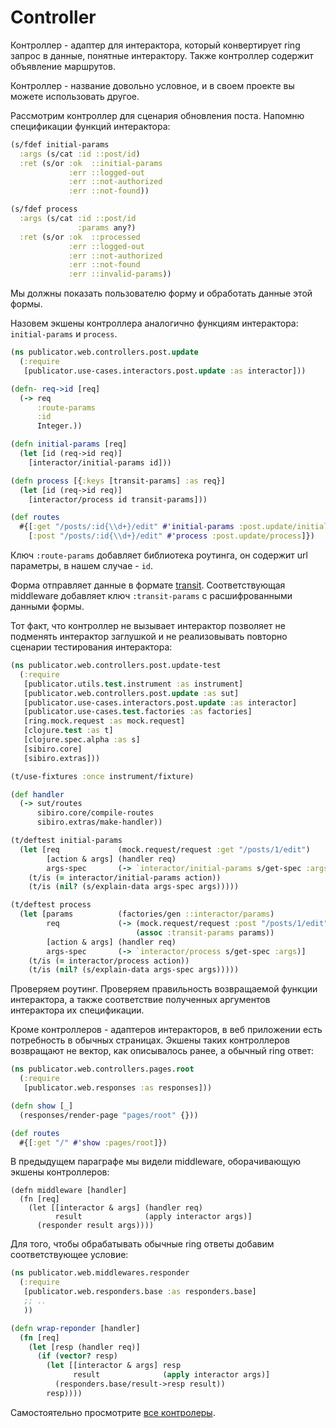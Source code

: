# Controller

Контроллер - адаптер для интерактора, который конвертирует ring запрос
в данные, понятные интерактору. Также контроллер содержит объявление маршрутов.

Контроллер - название довольно условное, и в своем проекте вы можете использовать другое.

Рассмотрим контроллер для сценария обновления поста.
Напомню спецификации функций интерактора:

```clojure
(s/fdef initial-params
  :args (s/cat :id ::post/id)
  :ret (s/or :ok  ::initial-params
             :err ::logged-out
             :err ::not-authorized
             :err ::not-found))

(s/fdef process
  :args (s/cat :id ::post/id
               :params any?)
  :ret (s/or :ok  ::processed
             :err ::logged-out
             :err ::not-authorized
             :err ::not-found
             :err ::invalid-params))
```

Мы должны показать пользователю форму и обработать данные этой формы.

Назовем экшены контроллера аналогично функциям интерактора: `initial-params` и `process`.

```clojure
(ns publicator.web.controllers.post.update
  (:require
   [publicator.use-cases.interactors.post.update :as interactor]))

(defn- req->id [req]
  (-> req
      :route-params
      :id
      Integer.))

(defn initial-params [req]
  (let [id (req->id req)]
    [interactor/initial-params id]))

(defn process [{:keys [transit-params] :as req}]
  (let [id (req->id req)]
    [interactor/process id transit-params]))

(def routes
  #{[:get "/posts/:id{\\d+}/edit" #'initial-params :post.update/initial-params]
    [:post "/posts/:id{\\d+}/edit" #'process :post.update/process]})
```

Ключ `:route-params` добавляет библиотека роутинга, он содержит
url параметры, в нашем случае - `id`.

Форма отправляет данные в формате [transit](https://github.com/cognitect/transit-format).
Соответствующая middleware добавляет ключ `:transit-params` с расшифрованными данными формы.

Тот факт, что контроллер не вызывает интерактор позволяет не подменять интерактор заглушкой
и не реализовывать повторно сценарии тестирования интерактора:

```clojure
(ns publicator.web.controllers.post.update-test
  (:require
   [publicator.utils.test.instrument :as instrument]
   [publicator.web.controllers.post.update :as sut]
   [publicator.use-cases.interactors.post.update :as interactor]
   [publicator.use-cases.test.factories :as factories]
   [ring.mock.request :as mock.request]
   [clojure.test :as t]
   [clojure.spec.alpha :as s]
   [sibiro.core]
   [sibiro.extras]))

(t/use-fixtures :once instrument/fixture)

(def handler
  (-> sut/routes
      sibiro.core/compile-routes
      sibiro.extras/make-handler))

(t/deftest initial-params
  (let [req             (mock.request/request :get "/posts/1/edit")
        [action & args] (handler req)
        args-spec       (-> `interactor/initial-params s/get-spec :args)]
    (t/is (= interactor/initial-params action))
    (t/is (nil? (s/explain-data args-spec args)))))

(t/deftest process
  (let [params          (factories/gen ::interactor/params)
        req             (-> (mock.request/request :post "/posts/1/edit")
                            (assoc :transit-params params))
        [action & args] (handler req)
        args-spec       (-> `interactor/process s/get-spec :args)]
    (t/is (= interactor/process action))
    (t/is (nil? (s/explain-data args-spec args)))))
```

Проверяем роутинг. Проверяем правильность возвращаемой функции интерактора,
а также соответствие полученных аргументов интерактора их спецификации.

Кроме контроллеров - адаптеров интеракторов, в веб приложении есть потребность в обычных страницах.
Экшены таких контроллеров возвращают не вектор, как описывалось ранее, а обычный ring ответ:

```clojure
(ns publicator.web.controllers.pages.root
  (:require
   [publicator.web.responses :as responses]))

(defn show [_]
  (responses/render-page "pages/root" {}))

(def routes
  #{[:get "/" #'show :pages/root]})
```

В предыдущем параграфе мы видели middleware, оборачивающую экшены контроллеров:

```
(defn middleware [handler]
  (fn [req]
    (let [[interactor & args] (handler req)
          result              (apply interactor args)]
      (responder result args))))
```

Для того, чтобы обрабатывать обычные ring ответы добавим соответствующее условие:

```clojure
(ns publicator.web.middlewares.responder
  (:require
   [publicator.web.responders.base :as responders.base]
   ;; ..
   ))

(defn wrap-reponder [handler]
  (fn [req]
    (let [resp (handler req)]
      (if (vector? resp)
        (let [[interactor & args] resp
              result              (apply interactor args)]
          (responders.base/result->resp result))
        resp))))
```

Самостоятельно просмотрите
[все контролеры](https://github.com/darkleaf/publicator/tree/master/web/src/publicator/web/controllers).
